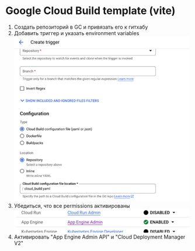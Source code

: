 # Google Cloud Build template (vite)

1. Создать репозиторий в GC и привязать его к гитхабу
2. Добавить триггер и указать environment variables
![img.png](screenshots/img.png)
3. Убедиться, что все permissions активированы
![img_1.png](screenshots/img_1.png)
4. Активировать "App Engine Admin API" и "Cloud Deployment Manager V2"
